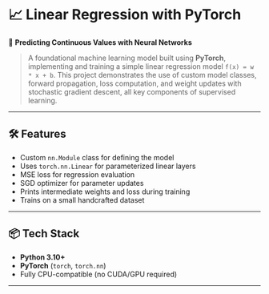 # 📈 Linear Regression with PyTorch  
🧠 **Predicting Continuous Values with Neural Networks**  
> A foundational machine learning model built using **PyTorch**, implementing and training a simple linear regression model `f(x) = w * x + b`. This project demonstrates the use of custom model classes, forward propagation, loss computation, and weight updates with stochastic gradient descent, all key components of supervised learning.

---

## 🛠️ Features  
- Custom `nn.Module` class for defining the model  
- Uses `torch.nn.Linear` for parameterized linear layers  
- MSE loss for regression evaluation  
- SGD optimizer for parameter updates  
- Prints intermediate weights and loss during training  
- Trains on a small handcrafted dataset

---

## 📦 Tech Stack  
- **Python 3.10+**  
- **PyTorch** (`torch`, `torch.nn`)  
- Fully CPU-compatible (no CUDA/GPU required)

---
